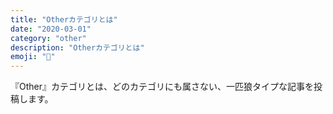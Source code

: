 ```yaml
---
title: "Otherカテゴリとは"
date: "2020-03-01"
category: "other"
description: "Otherカテゴリとは"
emoji: "📁"
---
```


『Other』カテゴリとは、どのカテゴリにも属さない、一匹狼タイプな記事を投稿します。
